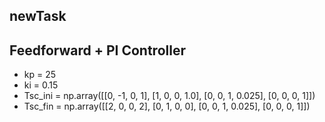 ## newTask
## Feedforward + PI Controller
- kp = 25
- ki = 0.15
- Tsc_ini = np.array([[0, -1, 0, 1],
                    [1, 0, 0, 1.0],
                    [0, 0, 1, 0.025],
                    [0, 0, 0, 1]])
- Tsc_fin = np.array([[2, 0, 0, 2],
                    [0, 1, 0, 0],
                    [0, 0, 1, 0.025],
                    [0, 0, 0, 1]])
